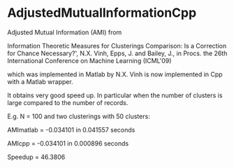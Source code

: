 # AdjustedMutualInformationCpp

Adjusted Mutual Information (AMI) from  

Information Theoretic Measures for Clusterings Comparison: Is a Correction for Chance Necessary?', N.X. Vinh, Epps, J. and Bailey, J., in Procs. the 26th International Conference on Machine Learning (ICML'09)

which was implemented in Matlab by N.X. Vinh is now implemented in Cpp with a Matlab wrapper.

It obtains very good speed up. In particular when the number of clusters is large compared to the number of records.

E.g. N = 100 and two clusterings with 50 clusters: 

  AMImatlab = -0.034101 in 0.041557 seconds
  
  AMIcpp = -0.034101 in 0.000896 seconds
  
  Speedup = 46.3806 
